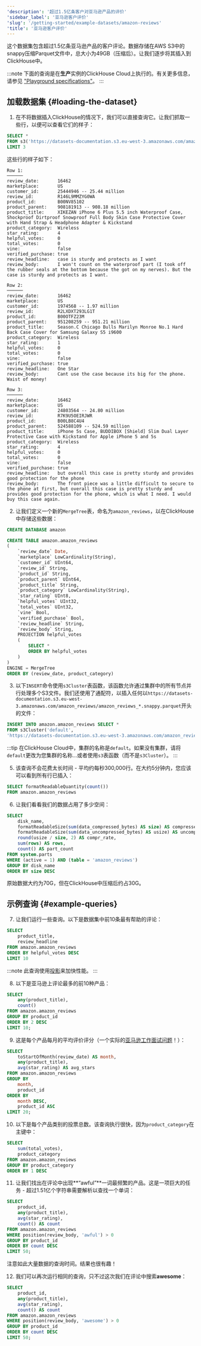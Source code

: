 ```yaml
---
'description': '超过1.5亿条客户对亚马逊产品的评价'
'sidebar_label': '亚马逊客户评价'
'slug': '/getting-started/example-datasets/amazon-reviews'
'title': '亚马逊客户评价'
---
```


这个数据集包含超过1.5亿条亚马逊产品的客户评论。数据存储在AWS S3中的snappy压缩Parquet文件中，总大小为49GB（压缩后）。让我们逐步将其插入到ClickHouse中。

:::note
下面的查询是在**生产**实例的ClickHouse Cloud上执行的。有关更多信息，请参见
["Playground specifications"](/getting-started/playground#specifications)。
:::

## 加载数据集 {#loading-the-dataset}

1. 在不将数据插入ClickHouse的情况下，我们可以直接查询它。让我们抓取一些行，以便可以查看它们的样子：

```sql
SELECT *
FROM s3('https://datasets-documentation.s3.eu-west-3.amazonaws.com/amazon_reviews/amazon_reviews_2015.snappy.parquet')
LIMIT 3
```

这些行的样子如下：

```response
Row 1:
──────
review_date:       16462
marketplace:       US
customer_id:       25444946 -- 25.44 million
review_id:         R146L9MMZYG0WA
product_id:        B00NV85102
product_parent:    908181913 -- 908.18 million
product_title:     XIKEZAN iPhone 6 Plus 5.5 inch Waterproof Case, Shockproof Dirtproof Snowproof Full Body Skin Case Protective Cover with Hand Strap & Headphone Adapter & Kickstand
product_category:  Wireless
star_rating:       4
helpful_votes:     0
total_votes:       0
vine:              false
verified_purchase: true
review_headline:   case is sturdy and protects as I want
review_body:       I won't count on the waterproof part (I took off the rubber seals at the bottom because the got on my nerves). But the case is sturdy and protects as I want.

Row 2:
──────
review_date:       16462
marketplace:       US
customer_id:       1974568 -- 1.97 million
review_id:         R2LXDXT293LG1T
product_id:        B00OTFZ23M
product_parent:    951208259 -- 951.21 million
product_title:     Season.C Chicago Bulls Marilyn Monroe No.1 Hard Back Case Cover for Samsung Galaxy S5 i9600
product_category:  Wireless
star_rating:       1
helpful_votes:     0
total_votes:       0
vine:              false
verified_purchase: true
review_headline:   One Star
review_body:       Cant use the case because its big for the phone. Waist of money!

Row 3:
──────
review_date:       16462
marketplace:       US
customer_id:       24803564 -- 24.80 million
review_id:         R7K9U5OEIRJWR
product_id:        B00LB8C4U4
product_parent:    524588109 -- 524.59 million
product_title:     iPhone 5s Case, BUDDIBOX [Shield] Slim Dual Layer Protective Case with Kickstand for Apple iPhone 5 and 5s
product_category:  Wireless
star_rating:       4
helpful_votes:     0
total_votes:       0
vine:              false
verified_purchase: true
review_headline:   but overall this case is pretty sturdy and provides good protection for the phone
review_body:       The front piece was a little difficult to secure to the phone at first, but overall this case is pretty sturdy and provides good protection for the phone, which is what I need. I would buy this case again.
```

2. 让我们定义一个新的`MergeTree`表，命名为`amazon_reviews`，以在ClickHouse中存储这些数据：

```sql
CREATE DATABASE amazon

CREATE TABLE amazon.amazon_reviews
(
    `review_date` Date,
    `marketplace` LowCardinality(String),
    `customer_id` UInt64,
    `review_id` String,
    `product_id` String,
    `product_parent` UInt64,
    `product_title` String,
    `product_category` LowCardinality(String),
    `star_rating` UInt8,
    `helpful_votes` UInt32,
    `total_votes` UInt32,
    `vine` Bool,
    `verified_purchase` Bool,
    `review_headline` String,
    `review_body` String,
    PROJECTION helpful_votes
    (
        SELECT *
        ORDER BY helpful_votes
    )
)
ENGINE = MergeTree
ORDER BY (review_date, product_category)
```

3. 以下`INSERT`命令使用`s3Cluster`表函数，该函数允许通过集群中的所有节点并行处理多个S3文件。我们还使用了通配符，以插入任何以`https://datasets-documentation.s3.eu-west-3.amazonaws.com/amazon_reviews/amazon_reviews_*.snappy.parquet`开头的文件：

```sql
INSERT INTO amazon.amazon_reviews SELECT *
FROM s3Cluster('default', 
'https://datasets-documentation.s3.eu-west-3.amazonaws.com/amazon_reviews/amazon_reviews_*.snappy.parquet')
```

:::tip
在ClickHouse Cloud中，集群的名称是`default`。如果没有集群，请将`default`更改为您集群的名称...或者使用`s3`表函数（而不是`s3Cluster`）。
:::

5. 该查询不会花费太长时间 - 平均约每秒300,000行。在大约5分钟内，您应该可以看到所有行已插入：

```sql runnable
SELECT formatReadableQuantity(count())
FROM amazon.amazon_reviews
```

6. 让我们看看我们的数据占用了多少空间：

```sql runnable
SELECT
    disk_name,
    formatReadableSize(sum(data_compressed_bytes) AS size) AS compressed,
    formatReadableSize(sum(data_uncompressed_bytes) AS usize) AS uncompressed,
    round(usize / size, 2) AS compr_rate,
    sum(rows) AS rows,
    count() AS part_count
FROM system.parts
WHERE (active = 1) AND (table = 'amazon_reviews')
GROUP BY disk_name
ORDER BY size DESC
```

原始数据大约为70G，但在ClickHouse中压缩后约占30G。

## 示例查询 {#example-queries}

7. 让我们运行一些查询。以下是数据集中前10条最有帮助的评论：

```sql runnable
SELECT
    product_title,
    review_headline
FROM amazon.amazon_reviews
ORDER BY helpful_votes DESC
LIMIT 10
```

:::note
此查询使用[投影](/data-modeling/projections)来加快性能。
:::

8. 以下是亚马逊上评论最多的前10种产品：

```sql runnable
SELECT
    any(product_title),
    count()
FROM amazon.amazon_reviews
GROUP BY product_id
ORDER BY 2 DESC
LIMIT 10;
```

9. 这是每个产品每月的平均评价评分（一个实际的[亚马逊工作面试问题](https://datalemur.com/questions/sql-avg-review-ratings)！）：

```sql runnable
SELECT
    toStartOfMonth(review_date) AS month,
    any(product_title),
    avg(star_rating) AS avg_stars
FROM amazon.amazon_reviews
GROUP BY
    month,
    product_id
ORDER BY
    month DESC,
    product_id ASC
LIMIT 20;
```

10. 以下是每个产品类别的投票总数。该查询执行很快，因为`product_category`在主键中：

```sql runnable
SELECT
    sum(total_votes),
    product_category
FROM amazon.amazon_reviews
GROUP BY product_category
ORDER BY 1 DESC
```

11. 让我们找出在评论中出现**“awful”**一词最频繁的产品。这是一项巨大的任务 - 超过1.51亿个字符串需要解析以查找一个单词：

```sql runnable settings={'enable_parallel_replicas':1}
SELECT
    product_id,
    any(product_title),
    avg(star_rating),
    count() AS count
FROM amazon.amazon_reviews
WHERE position(review_body, 'awful') > 0
GROUP BY product_id
ORDER BY count DESC
LIMIT 50;
```

注意如此大量数据的查询时间。结果也很有趣！

12. 我们可以再次运行相同的查询，只不过这次我们在评论中搜索**awesome**：

```sql runnable settings={'enable_parallel_replicas':1}
SELECT 
    product_id,
    any(product_title),
    avg(star_rating),
    count() AS count
FROM amazon.amazon_reviews
WHERE position(review_body, 'awesome') > 0
GROUP BY product_id
ORDER BY count DESC
LIMIT 50;
```

